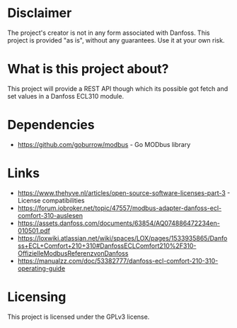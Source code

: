 # Disclaimer
The project's creator is not in any form associated with Danfoss.
This project is provided "as is", without any guarantees. Use it at your own risk.

# What is this project about?
This project will provide a REST API though which its possible got fetch and set values in a Danfoss ECL310 module.

# Dependencies
* https://github.com/goburrow/modbus - Go MODbus library

# Links
* https://www.thehyve.nl/articles/open-source-software-licenses-part-3 - License compatibilities
* https://forum.iobroker.net/topic/47557/modbus-adapter-danfoss-ecl-comfort-310-auslesen
* https://assets.danfoss.com/documents/63854/AQ074886472234en-010501.pdf
* https://loxwiki.atlassian.net/wiki/spaces/LOX/pages/1533935865/Danfoss+ECL+Comfort+210+310#DanfossECLComfort210%2F310-OffizielleModbusReferenzvonDanfoss
* https://manualzz.com/doc/53382777/danfoss-ecl-comfort-210-310-operating-guide


# Licensing
This project is licensed under the GPLv3 license.
